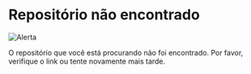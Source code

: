 # Repositório não encontrado

![Alerta](https://static6.depositphotos.com/1007752/579/i/450/depositphotos_5799928-stock-photo-blank-danger-and-hazard-triangle.jpg)

O repositório que você está procurando não foi encontrado. Por favor, verifique o link ou tente novamente mais tarde.
